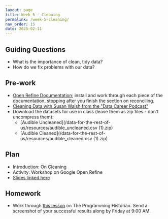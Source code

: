 ```yaml
---
layout: page
title: Week 5 - Cleaning
permalink: /week-5-cleaning/
nav_order: 15
date: 2025-02-11
---
```


## Guiding Questions

* What is the importance of clean, tidy data?
* How do we fix problems with our data?

## Pre-work

* [Open Refine Documentation](https://openrefine.org/docs); install and work through each piece of the documentation, stopping after you finish the section on reconciling. 
* [Cleaning Data with Susan Walsh from the "Data Career Podcast"](https://podcasts.apple.com/us/podcast/33-cleaning-data-with-susan-walsh-the-classification-guru/id1547386535?i=1000543873861)
* Download the datasets for use in class (leave them as zip files - don't uncompress them):
    * [Audible Uncleaned](/data-for-the-rest-of-us/resources/audible_uncleaned.csv (1).zip)
    * [Audible Cleaned](/data-for-the-rest-of-us/resources/audible_cleaned.csv (1).zip)

## Plan

* Introduction: On Cleaning
* Activity: Workshop on Google Open Refine
* [Slides linked here](/data-for-the-rest-of-us/resources/week-5/cleaning.pptx)

## Homework

* Work through [this lesson](https://programminghistorian.org/en/lessons/cleaning-data-with-openrefine) on The Programming Historian. Send a screenshot of your successful results along by Friday at 9:00 AM.